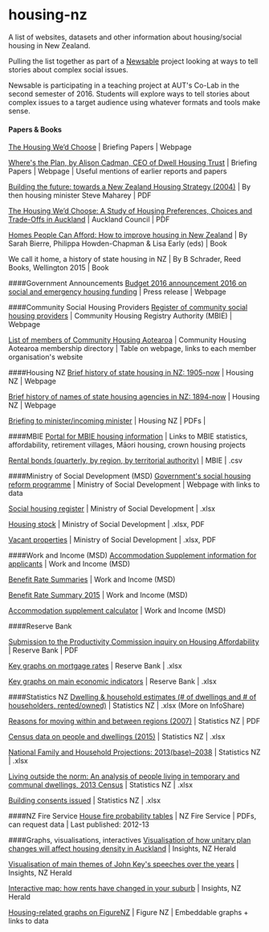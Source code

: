 # housing-nz
A list of websites, datasets and other information about housing/social housing in New Zealand.

Pulling the list together as part of a [Newsable](http://newsable.nz/) project looking at ways to tell stories about complex social issues.

Newsable is participating in a teaching project at AUT's Co-Lab in the second semester of 2016. Students will explore ways to tell stories about complex issues to a target audience using whatever formats and tools make sense. 

#### Papers & Books
[The Housing We’d Choose](http://briefingpapers.co.nz/) | Briefing Papers	| Webpage

[Where's the Plan, by Alison Cadman, CEO of Dwell Housing Trust](http://briefingpapers.co.nz/2015/07/wheres-the-plan/) | Briefing Papers | Webpage	| Useful mentions of earlier reports and papers

[Building the future: towards a New Zealand Housing Strategy (2004)](http://www.urbancentre.utoronto.ca/pdfs/elibrary/NZHS_New-Zealand-Housing-St.pdf) | By then housing minister Steve Maharey | PDF

[The Housing We’d Choose: A Study of Housing Preferences, Choices and Trade-Offs in Auckland](http://www.aucklandcouncil.govt.nz/SiteCollectionDocuments/aboutcouncil/planspoliciespublications/technicalpublications/tr2015016housingwedchoosewithappendices.pdf) |	Auckland Council | PDF

[Homes People Can Afford: How to improve housing in New Zealand](http://steeleroberts.co.nz/product/homes-people-can-afford/) |	By Sarah Bierre, Philippa Howden-Chapman & Lisa Early (eds) | Book

We call it home, a history of state housing in NZ | By B Schrader, Reed Books, Wellington 2015 | Book

####Government Announcements
[Budget 2016 announcement 2016 on social and emergency housing funding](http://www.budget.govt.nz/budget/2016/at-a-glance/other.htm) | Press release | Webpage	

####Community Social Housing Providers
[Register of community social housing providers](http://chra.mbie.govt.nz/about-chra/register/)	| Community Housing Registry Authority (MBIE) |	Webpage

[List of members of Community Housing Aotearoa](http://www.communityhousing.org.nz/membership/members-directory/) |	Community Housing Aotearoa membership directory | Table on webpage, links to each member organisation's website

####Housing NZ
[Brief history of state housing in NZ: 1905-now](http://www.hnzc.co.nz/about-us/history-of-state-housing) |	Housing NZ  | Webpage

[Brief history of names of state housing agencies in NZ: 1894-now](http://www.hnzc.co.nz/about-us/history-of-state-housing/state-housing-agencies) |	Housing NZ  | Webpage

[Briefing to minister/incoming minister](http://www.hnzc.co.nz/publications/briefing-to-the-incoming-minister/) | Housing NZ | PDFs |

####MBIE
[Portal for MBIE housing information](http://www.mbie.govt.nz/info-services/housing-property) | Links to MBIE statistics, affordability, retirement villages, Māori housing, crown housing projects

[Rental bonds (quarterly, by region, by territorial authority)](http://www.mbie.govt.nz/info-services/housing-property/sector-information-and-statistics/rental-bond-data) | MBIE | .csv

####Ministry of Social Development (MSD)
[Government's social housing reform programme](http://socialhousing.govt.nz/) |	Ministry of Social Development	| Webpage with links to data

[Social housing register](http://www.housing.msd.govt.nz/information-for-housing-providers/register/index.html) |	Ministry of Social Development	| .xlsx

[Housing stock](http://www.hnzc.co.nz/publications/housing-statistics/) | Ministry of Social Development | .xlsx, PDF

[Vacant properties](http://www.hnzc.co.nz/publications/housing-statistics-2/) |  Ministry of Social Development | .xlsx, PDF

####Work and Income (MSD)
[Accommodation Supplement information for applicants](http://www.workandincome.govt.nz/individuals/a-z-benefits/accommodation-supplement.html) | Work and Income (MSD)

[Benefit Rate Summaries](http://www.workandincome.govt.nz/map/deskfile/index.html)	| Work and Income (MSD)	

[Benefit Rate Summary 2015](http://www.workandincome.govt.nz/map/documents/deskfile/benefit-rate-summaries/benefitratesummary-2015-04-01.pdf)	| Work and Income (MSD)	

[Accommodation supplement calculator](http://www.workingforfamilies.govt.nz/calculator/index.jsp) |	Work and Income (MSD)	

####Reserve Bank

[Submission to the Productivity Commission inquiry on Housing Affordability](http://www.rbnz.govt.nz/research-and-publications/reserve-bank-bulletin/2011/rbb2011-74-03-02) |	Reserve Bank	| PDF

[Key graphs on mortgage rates](http://www.rbnz.govt.nz/statistics/key-graphs/key-graph-mortgage-rates)	| Reserve Bank	| .xlsx

[Key graphs on main economic indicators](http://www.rbnz.govt.nz/statistics/key-graphs)	| Reserve Bank	| .xlsx

####Statistics NZ
[Dwelling & household estimates (# of dwellings and # of householders, rented/owned)](http://www.stats.govt.nz/browse_for_stats/population/estimates_and_projections/dwelling-and-household-estimates-info-releases.aspx) | Statistics NZ | .xlsx (More on InfoShare)		

[Reasons for moving within and between regions (2007)](http://www.stats.govt.nz/browse_for_stats/population/Migration/internal-migration/reasons-for-moving-within-between-regions.aspx)	| Statistics NZ | PDF 

[Census data on people and dwellings (2015)](http://www.stats.govt.nz/Census.aspx)	| Statistics NZ	| .xlsx

[National Family and Household Projections: 2013(base)–2038](http://www.stats.govt.nz/browse_for_stats/population/estimates_and_projections/NationalFamilyAndHouseholdProjections_HOTP2013base.aspx) |	Statistics NZ	| .xlsx

[Living outside the norm: An analysis of people living in temporary and communal dwellings, 2013 Census](http://www.stats.govt.nz/Census/2013-census/profile-and-summary-reports/outside-norm.aspx)	| Statistics NZ	| .xlsx

[Building consents issued](http://www.stats.govt.nz/browse_for_stats/industry_sectors/Construction/building-consents-issued-info-releases.aspx)	| Statistics NZ |	.xlsx

####NZ Fire Service
[House fire probability tables](http://www.fire.org.nz/About-Us/Facts-and-Figures/Pages/Statistics-Data-Fields.html) |	NZ Fire Service | PDFs, can request data | Last published: 2012-13

####Graphs, visualisations, interactives
[Visualisation of how unitary plan changes will affect housing density in Auckland](http://insights.nzherald.co.nz/article/auckland-council-unitary-plan)	| Insights, NZ Herald 	

[Visualisation of main themes of John Key's speeches over the years](http://insights.nzherald.co.nz/article/john-key-speeches)	| Insights, NZ Herald 

[Interactive map: how rents have changed in your suburb](http://www.nzherald.co.nz/Harkanwal-Singh/news/article.cfm?a_id=930&objectid=11393120)	| Insights, NZ Herald 	

[Housing-related graphs on FigureNZ](https://figure.nz/search/?query=housing&types=g,m,t) | Figure NZ | Embeddable graphs + links to data



